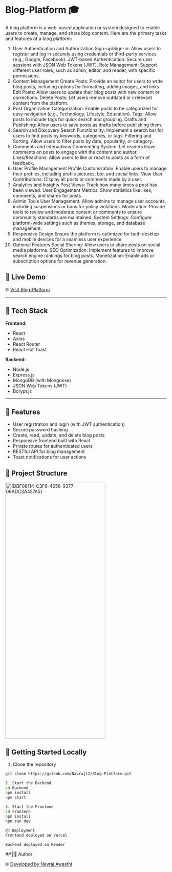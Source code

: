 # Blog-Platform 🎓
A blog platform is a web-based application or system designed to enable users to create, manage, and share blog content. Here are the primary tasks and features of a blog platform:

1. User Authentication and Authorization
Sign-up/Sign-in: Allow users to register and log in securely using credentials or third-party services (e.g., Google, Facebook).
JWT-based Authentication: Secure user sessions with JSON Web Tokens (JWT).
Role Management: Support different user roles, such as admin, editor, and reader, with specific permissions.
2. Content Management
Create Posts: Provide an editor for users to write blog posts, including options for formatting, adding images, and links.
Edit Posts: Allow users to update their blog posts with new content or corrections.
Delete Posts: Let users remove outdated or irrelevant content from the platform.
3. Post Organization
Categorization: Enable posts to be categorized for easy navigation (e.g., Technology, Lifestyle, Education).
Tags: Allow posts to include tags for quick search and grouping.
Drafts and Publishing: Allow users to save posts as drafts before publishing them.
4. Search and Discovery
Search Functionality: Implement a search bar for users to find posts by keywords, categories, or tags.
Filtering and Sorting: Allow users to filter posts by date, popularity, or category.
5. Comments and Interactions
Commenting System: Let readers leave comments on posts to engage with the content and author.
Likes/Reactions: Allow users to like or react to posts as a form of feedback.
6. User Profile Management
Profile Customization: Enable users to manage their profiles, including profile pictures, bio, and social links.
View User Contributions: Display all posts or comments made by a user.
7. Analytics and Insights
Post Views: Track how many times a post has been viewed.
User Engagement Metrics: Show statistics like likes, comments, and shares for posts.
8. Admin Tools
User Management: Allow admins to manage user accounts, including suspensions or bans for policy violations.
Moderation: Provide tools to review and moderate content or comments to ensure community standards are maintained.
System Settings: Configure platform-wide settings such as themes, storage, and database management.
9. Responsive Design
Ensure the platform is optimized for both desktop and mobile devices for a seamless user experience.
10. Optional Features
Social Sharing: Allow users to share posts on social media platforms.
SEO Optimization: Implement features to improve search engine rankings for blog posts.
Monetization: Enable ads or subscription options for revenue generation.

## 🔗 Live Demo

🌐 [Visit Blog-Platform](https://blog-platform-eight-wheat.vercel.app/)

---

## 🧰 Tech Stack

**Frontend:**
- React
- Axios
- React Router
- React Hot Toast

**Backend:**
- Node.js
- Express.js
- MongoDB (with Mongoose)
- JSON Web Tokens (JWT)
- Bcrypt.js

---

## 🚀 Features

- User registration and login (with JWT authentication)
- Secure password hashing
- Create, read, update, and delete blog posts
- Responsive frontend built with React
- Private routes for authenticated users
- RESTful API for blog management
- Toast notifications for user actions

  
## 📁 Project Structure
<img width="312" height="798" alt="{DBF08114-C3F6-4658-9377-06ADC3A457A5}" src="https://github.com/user-attachments/assets/26c3752a-319f-49a9-a39c-270b21e02ea5" />


## 🚀 Getting Started Locally

1. Clone the repository
```bash
git clone https://github.com/Navraj12/Blog-Platform.git

2. Start the Backend
cd Backend
npm install
npm start
 
3. Start the Frontend
cd Frontend
npm install
npm run dev

📦 Deployment
Frontend deployed on Vercel

Backend deployed on Render

```

##🙋‍♂️ Author

🌐 [Developed by Navraj Awasthi](https://github.com/Navraj12)


